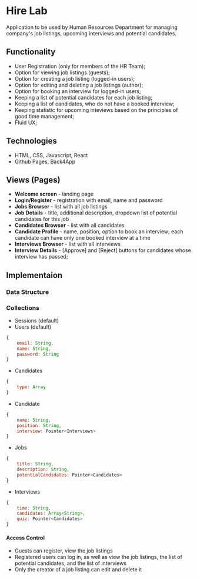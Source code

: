 # Hire Lab
Application to be used by Human Resources Department for managing company's job listings, upcoming interviews and potential candidates.

## Functionality
* User Registration (only for members of the HR Team);
* Option for viewing job listings (guests);
* Option for creating a job listing (logged-in users);
* Option for editing and deleting a job listings (author);
* Option for booking an interview for logged-in users;
* Keeping a list of potential candidates for each job listing;
* Keeping a list of candidates, who do not have a booked interview;
* Keeping statistic for upcoming inteviews based on the principles of good time management;
* Fluid UX;

## Technologies
* HTML, CSS, Javascript, React
* Github Pages, Back4App

## Views (Pages)
* **Welcome screen** - landing page
* **Login/Register** - registration with email, name and password
* **Jobs Browser** - list with all job listings
* **Job Details** - title, additional description, dropdown list of potential candidates for this job
* **Candidates Browser** - list with all candidates
* **Candidate Profile** - name, position, option to book an interview; each candidate can have only one booked interview at a time
* **Interviews Browser** - list with all interviews
* **Interview Details** - [Approve] and [Reject] buttons for candidates whose interview has passed;


## Implementaion
### Data Structure
### Collections
* Sessions (default)
* Users (default)
```javascript
{
    email: String,
    name: String, 
    password: String
}
```

* Candidates
```javascript
{
    type: Array
}
```

* Candidate
```javascript
{
    name: String,
    position: String, 
    interview: Pointer<Interviews>
}
```

* Jobs
```javascript
{
    title: String,
    description: String, 
    potentialCandidates: Pointer<Candidates>
}
```

* Interviews
```javascript
{
    time: String,
    candidates: Array<String>,
    quiz: Pointer<Candidates> 
}
```

#### Access Control
* Guests can register, view the job listings
*  Registered users can log in, as well as view the job listings, the list of potential candidates, and the list of interviews
* Only the creator of a job listing can edit and delete it
